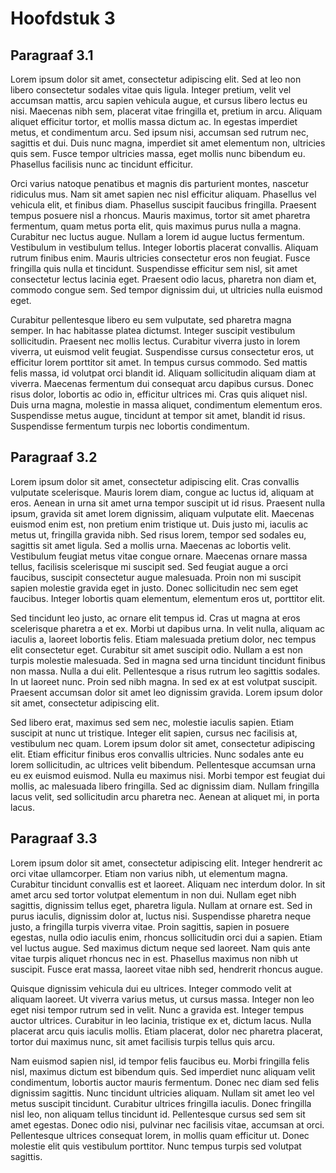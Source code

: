 # Hoofdstuk 3

## Paragraaf 3.1

Lorem ipsum dolor sit amet, consectetur adipiscing elit. Sed at leo non libero consectetur sodales vitae quis ligula. Integer pretium, velit vel accumsan mattis, arcu sapien vehicula augue, et cursus libero lectus eu nisi. Maecenas nibh sem, placerat vitae fringilla et, pretium in arcu. Aliquam aliquet efficitur tortor, et mollis massa dictum ac. In egestas imperdiet metus, et condimentum arcu. Sed ipsum nisi, accumsan sed rutrum nec, sagittis et dui. Duis nunc magna, imperdiet sit amet elementum non, ultricies quis sem. Fusce tempor ultricies massa, eget mollis nunc bibendum eu. Phasellus facilisis nunc ac tincidunt efficitur.

Orci varius natoque penatibus et magnis dis parturient montes, nascetur ridiculus mus. Nam sit amet sapien nec nisl efficitur aliquam. Phasellus vel vehicula elit, et finibus diam. Phasellus suscipit faucibus fringilla. Praesent tempus posuere nisl a rhoncus. Mauris maximus, tortor sit amet pharetra fermentum, quam metus porta elit, quis maximus purus nulla a magna. Curabitur nec luctus augue. Nullam a lorem id augue luctus fermentum. Vestibulum in vestibulum tellus. Integer lobortis placerat convallis. Aliquam rutrum finibus enim. Mauris ultricies consectetur eros non feugiat. Fusce fringilla quis nulla et tincidunt. Suspendisse efficitur sem nisl, sit amet consectetur lectus lacinia eget. Praesent odio lacus, pharetra non diam et, commodo congue sem. Sed tempor dignissim dui, ut ultricies nulla euismod eget.

Curabitur pellentesque libero eu sem vulputate, sed pharetra magna semper. In hac habitasse platea dictumst. Integer suscipit vestibulum sollicitudin. Praesent nec mollis lectus. Curabitur viverra justo in lorem viverra, ut euismod velit feugiat. Suspendisse cursus consectetur eros, ut efficitur lorem porttitor sit amet. In tempus cursus commodo. Sed mattis felis massa, id volutpat orci blandit id. Aliquam sollicitudin aliquam diam at viverra. Maecenas fermentum dui consequat arcu dapibus cursus. Donec risus dolor, lobortis ac odio in, efficitur ultrices mi. Cras quis aliquet nisl. Duis urna magna, molestie in massa aliquet, condimentum elementum eros. Suspendisse metus augue, tincidunt at tempor sit amet, blandit id risus. Suspendisse fermentum turpis nec lobortis condimentum.

## Paragraaf 3.2

Lorem ipsum dolor sit amet, consectetur adipiscing elit. Cras convallis vulputate scelerisque. Mauris lorem diam, congue ac luctus id, aliquam at eros. Aenean in urna sit amet urna tempor suscipit ut id risus. Praesent nulla ipsum, gravida sit amet lorem dignissim, aliquam vulputate elit. Maecenas euismod enim est, non pretium enim tristique ut. Duis justo mi, iaculis ac metus ut, fringilla gravida nibh. Sed risus lorem, tempor sed sodales eu, sagittis sit amet ligula. Sed a mollis urna. Maecenas ac lobortis velit. Vestibulum feugiat metus vitae congue ornare. Maecenas ornare massa tellus, facilisis scelerisque mi suscipit sed. Sed feugiat augue a orci faucibus, suscipit consectetur augue malesuada. Proin non mi suscipit sapien molestie gravida eget in justo. Donec sollicitudin nec sem eget faucibus. Integer lobortis quam elementum, elementum eros ut, porttitor elit.

Sed tincidunt leo justo, ac ornare elit tempus id. Cras ut magna at eros scelerisque pharetra a et ex. Morbi ut dapibus urna. In velit nulla, aliquam ac iaculis a, laoreet lobortis felis. Etiam malesuada pretium dolor, nec tempus elit consectetur eget. Curabitur sit amet suscipit odio. Nullam a est non turpis molestie malesuada. Sed in magna sed urna tincidunt tincidunt finibus non massa. Nulla a dui elit. Pellentesque a risus rutrum leo sagittis sodales. In ut laoreet nunc. Proin sed nibh magna. In sed ex at est volutpat suscipit. Praesent accumsan dolor sit amet leo dignissim gravida. Lorem ipsum dolor sit amet, consectetur adipiscing elit.

Sed libero erat, maximus sed sem nec, molestie iaculis sapien. Etiam suscipit at nunc ut tristique. Integer elit sapien, cursus nec facilisis at, vestibulum nec quam. Lorem ipsum dolor sit amet, consectetur adipiscing elit. Etiam efficitur finibus eros convallis ultricies. Nunc sodales ante eu lorem sollicitudin, ac ultrices velit bibendum. Pellentesque accumsan urna eu ex euismod euismod. Nulla eu maximus nisi. Morbi tempor est feugiat dui mollis, ac malesuada libero fringilla. Sed ac dignissim diam. Nullam fringilla lacus velit, sed sollicitudin arcu pharetra nec. Aenean at aliquet mi, in porta lacus.

## Paragraaf 3.3

Lorem ipsum dolor sit amet, consectetur adipiscing elit. Integer hendrerit ac orci vitae ullamcorper. Etiam non varius nibh, ut elementum magna. Curabitur tincidunt convallis est et laoreet. Aliquam nec interdum dolor. In sit amet arcu sed tortor volutpat elementum in non dui. Nullam eget nibh sagittis, dignissim tellus eget, pharetra ligula. Nullam at ornare est. Sed in purus iaculis, dignissim dolor at, luctus nisi. Suspendisse pharetra neque justo, a fringilla turpis viverra vitae. Proin sagittis, sapien in posuere egestas, nulla odio iaculis enim, rhoncus sollicitudin orci dui a sapien. Etiam vel luctus augue. Sed maximus dictum neque sed laoreet. Nam quis ante vitae turpis aliquet rhoncus nec in est. Phasellus maximus non nibh ut suscipit. Fusce erat massa, laoreet vitae nibh sed, hendrerit rhoncus augue.

Quisque dignissim vehicula dui eu ultrices. Integer commodo velit at aliquam laoreet. Ut viverra varius metus, ut cursus massa. Integer non leo eget nisi tempor rutrum sed in velit. Nunc a gravida est. Integer tempus auctor ultrices. Curabitur in leo lacinia, tristique ex et, dictum lacus. Nulla placerat arcu quis iaculis mollis. Etiam placerat, dolor nec pharetra placerat, tortor dui maximus nunc, sit amet facilisis turpis tellus quis arcu.

Nam euismod sapien nisl, id tempor felis faucibus eu. Morbi fringilla felis nisl, maximus dictum est bibendum quis. Sed imperdiet nunc aliquam velit condimentum, lobortis auctor mauris fermentum. Donec nec diam sed felis dignissim sagittis. Nunc tincidunt ultricies aliquam. Nullam sit amet leo vel metus suscipit tincidunt. Curabitur ultrices fringilla iaculis. Donec fringilla nisl leo, non aliquam tellus tincidunt id. Pellentesque cursus sed sem sit amet egestas. Donec odio nisi, pulvinar nec facilisis vitae, accumsan at orci. Pellentesque ultrices consequat lorem, in mollis quam efficitur ut. Donec molestie elit quis vestibulum porttitor. Nunc tempus turpis sed volutpat sagittis.

